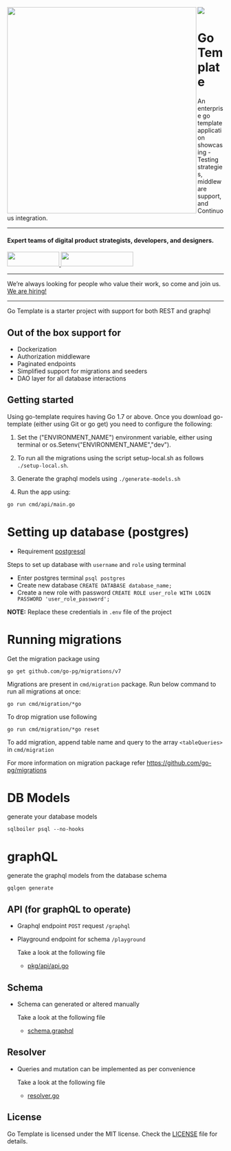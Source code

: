 <img align="left" src="https://github.com/wednesday-solutions/go-template/blob/master/golang_template_github.svg" width="440" height="480" />

<div>
  <a href="https://www.wednesday.is?utm_source=gthb&utm_medium=repo&utm_campaign=serverless" align="left" style="margin-left: 0;">
    <img src="https://uploads-ssl.webflow.com/5ee36ce1473112550f1e1739/5f5879492fafecdb3e5b0e75_wednesday_logo.svg">
  </a>
  <p>
    <h1 align="left">Go Template
    </h1>
  </p>
  <p>
An enterprise go template application showcasing - Testing strategies, middleware support, and Continuous integration.
  </p>
  
  ___


  <p>
    <h4>
      Expert teams of digital product strategists, developers, and designers.
    </h4>
  </p>

  <div>
    <a href="https://www.wednesday.is/contact-us?utm_source=gthb&utm_medium=repo&utm_campaign=serverless" target="_blank">
      <img src="https://uploads-ssl.webflow.com/5ee36ce1473112550f1e1739/5f6ae88b9005f9ed382fb2a5_button_get_in_touch.svg" width="121" height="34">
    </a>
    <a href="https://github.com/wednesday-solutions/" target="_blank">
      <img src="https://uploads-ssl.webflow.com/5ee36ce1473112550f1e1739/5f6ae88bb1958c3253756c39_button_follow_on_github.svg" width="168" height="34">
    </a>
  </div>

  ___

  <span>We’re always looking for people who value their work, so come and join us. <a href="https://www.wednesday.is/hiring">We are hiring!</a></span>


</div>

---
Go Template is a starter project with support for both REST and graphql   

## Out of the box support for

- Dockerization
- Authorization middleware
- Paginated endpoints
- Simplified support for migrations and seeders
- DAO layer for all database interactions

## Getting started

Using go-template requires having Go 1.7 or above. Once you download go-template (either using Git or go get) you need to configure the following:

1. Set the ("ENVIRONMENT_NAME") environment variable, either using terminal or os.Setenv("ENVIRONMENT_NAME","dev").

2. To run all the migrations using the script setup-local.sh as follows `./setup-local.sh`.

3. Generate the graphql models using `./generate-models.sh`

4. Run the app using:

```bash
go run cmd/api/main.go
```

# Setting up database (postgres)

- Requirement [postgresql](https://www.postgresql.org/)
  
Steps to set up database with ```username``` and ```role``` using terminal
  
  - Enter postgres terminal ```psql postgres```
  - Create new database ```CREATE DATABASE database_name;```
  - Create a new role with password ```CREATE ROLE user_role WITH LOGIN PASSWORD 'user_role_password';```

**NOTE:** Replace these credentials in ```.env``` file of the project

# Running migrations

Get the migration package using
```
go get github.com/go-pg/migrations/v7
```

Migrations are present in ```cmd/migration``` package. Run below command to run all migrations at once:
```
go run cmd/migration/*go
```
To drop migration use following
```
go run cmd/migration/*go reset
```
To add migration, append table name and query to the array `<tableQueries>` in ```cmd/migration```

For more information on migration package refer https://github.com/go-pg/migrations

# DB Models

generate your database models
```
sqlboiler psql --no-hooks
```

# graphQL

generate the graphql models from the database schema
```
gqlgen generate
```

## API (for graphQL to operate)

- Graphql endpoint ```POST``` request ```/graphql```

- Playground endpoint for schema ```/playground```

  Take a look at the following file

  - [pkg/api/api.go](pkg/api/api.go)
  
## Schema

- Schema can generated or altered manually

  Take a look at the following file

  - [schema.graphql](schema.graphql)
  
## Resolver

- Queries and mutation can be implemented as per convenience

  Take a look at the following file

  - [resolver.go](resolver.go)

## License

Go Template is licensed under the MIT license. Check the [LICENSE](LICENSE) file for details.
